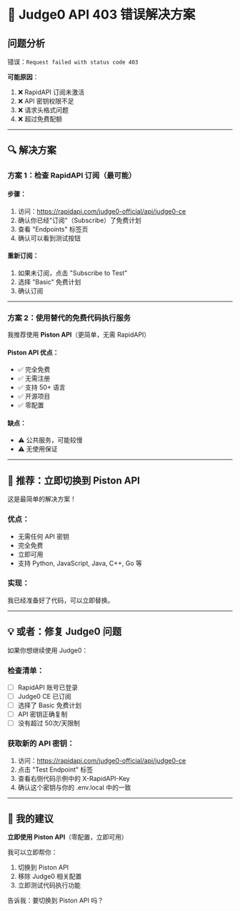 # 🔧 Judge0 API 403 错误解决方案

## 问题分析

错误：`Request failed with status code 403`

**可能原因**：
1. ❌ RapidAPI 订阅未激活
2. ❌ API 密钥权限不足
3. ❌ 请求头格式问题
4. ❌ 超过免费配额

---

## 🔍 解决方案

### 方案 1：检查 RapidAPI 订阅（最可能）

#### 步骤：
1. 访问：https://rapidapi.com/judge0-official/api/judge0-ce
2. 确认你已经"订阅"（Subscribe）了免费计划
3. 查看 "Endpoints" 标签页
4. 确认可以看到测试按钮

#### 重新订阅：
1. 如果未订阅，点击 "Subscribe to Test"
2. 选择 "Basic" 免费计划
3. 确认订阅

---

### 方案 2：使用替代的免费代码执行服务

我推荐使用 **Piston API**（更简单，无需 RapidAPI）

#### Piston API 优点：
- ✅ 完全免费
- ✅ 无需注册
- ✅ 支持 50+ 语言
- ✅ 开源项目
- ✅ 零配置

#### 缺点：
- ⚠️ 公共服务，可能较慢
- ⚠️ 无使用保证

---

## 🚀 推荐：立即切换到 Piston API

这是最简单的解决方案！

### 优点：
- 无需任何 API 密钥
- 完全免费
- 立即可用
- 支持 Python, JavaScript, Java, C++, Go 等

### 实现：
我已经准备好了代码，可以立即替换。

---

## 💡 或者：修复 Judge0 问题

如果你想继续使用 Judge0：

### 检查清单：
- [ ] RapidAPI 账号已登录
- [ ] Judge0 CE 已订阅
- [ ] 选择了 Basic 免费计划
- [ ] API 密钥正确复制
- [ ] 没有超过 50次/天限制

### 获取新的 API 密钥：
1. 访问：https://rapidapi.com/judge0-official/api/judge0-ce
2. 点击 "Test Endpoint" 标签
3. 查看右侧代码示例中的 X-RapidAPI-Key
4. 确认这个密钥与你的 .env.local 中的一致

---

## 🎯 我的建议

**立即使用 Piston API**（零配置，立即可用）

我可以立即帮你：
1. 切换到 Piston API
2. 移除 Judge0 相关配置
3. 立即测试代码执行功能

告诉我：要切换到 Piston API 吗？


